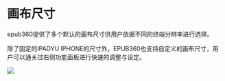 # 画布尺寸

epub360提供了多个默认的画布尺寸供用户依据不同的终端分辨率进行选择。

除了固定的IPADYU IPHONE的尺寸外，EPUB360也支持自定义的画布尺寸，用户可以通关过右侧功能面板进行快速的调整与设定。


![](http://qn.media.epub360.com/materials/origin/0e0d525d388d9acf90dcb688b2022617_origin.png)


